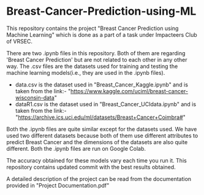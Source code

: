 # Breast-Cancer-Prediction-using-ML
This repository contains the project "Breast Cancer Prediction using Machine Learning" which is done as a part of a task under Impacteers Club of VRSEC.

There are two .ipynb files in this repository. Both of them are regarding 'Breast Cancer Prediction' but are not related to each other in any other way. The .csv files are the datasets used for training and testing the machine learning models(i.e., they are used in the .ipynb files). 

  * data.csv is the dataset used in "Breast_Cancer_Kaggle.ipynb" and is taken from the link:- "https://www.kaggle.com/uciml/breast-cancer-wisconsin-data"
  * dataR1.csv is the dataset used in "Breast_Cancer_UCIdata.ipynb" and is taken from the link:- "https://archive.ics.uci.edu/ml/datasets/Breast+Cancer+Coimbra#"
  
Both the .ipynb files are quite similar except for the datasets used. We have used two different datasets because both of them use different attributes to predict Breast Cancer and the dimensions of the datasets are also quite different. Both the .ipynb files are run on Google Colab. 

The accuracy obtained for these models vary each time you run it. This repository contains updated commit with the best results obtained.

A detailed description of the project can be read from the documentation provided in "Project Documentation.pdf"
